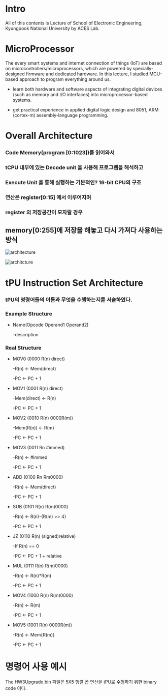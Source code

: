 # Intro
All of this contents is Lecture of School of Electronic Engineering, Kyungpook National University by ACES Lab. 
# MicroProcessor

The every smart systems and internet connection of things (IoT) are based on microcontrollers/microprocessors, which are powered by specially-designed firmware and dedicated hardware. In this lecture, I studied MCU-based approach to program everything around us.  

* learn both hardware and software aspects of integrating digital devices (such as memory and I/O interfaces) into microprocessor-based systems.

* get practical experience in applied digital logic design and 8051, ARM (cortex-m) assembly-language programming.
# Overall Architecture

### Code Memory(program [0:1023])를 읽어와서 
### tCPU 내부에 있는 Decode unit 을 사용해 프로그램을 해석하고 
### Execute Unit 을 통해 실행하는 기본적인? 16-bit CPU의 구조 
### 연산은 register[0:15] 에서 이루어지며 
### register 의 저장공간이 모자랄 경우 
## memory[0:255]에 저장을 해놓고 다시 가져다 사용하는 방식 

![architecture](https://postfiles.pstatic.net/MjAxOTExMDNfMTY1/MDAxNTcyNzY3ODMzNzc0.5Mz3m21dOhMzQAdHE9PVigBKasavHoi3RNSF9SAptXQg.xi4BIU14P3cpNUg2DvfNizFGUybfiY8bCILdPJontwEg.PNG.qotjdrb6/%EC%BA%A1%EC%B2%98.PNG?type=w773)

![architcture](https://postfiles.pstatic.net/MjAxOTExMDNfMjYx/MDAxNTcyNzY3ODMzODI1.DHLghTodL_Pwb5m13iPBA7wZPFCeNH7sPwIrwyZwspsg.gI83x70YjfD-oUnVLMBAco81O6K5N3fgFiGp8bTb23wg.PNG.qotjdrb6/%EC%BA%A1%EC%B2%981.PNG?type=w773)



# tPU Instruction Set Architecture

### tPU의 명령어들의 이름과 무엇을 수행하는지를 서술하였다.

### Example Structure
- Name(Opcode Operand1 Operand2)

   -description  


### Real Structure

* MOV0 (0000 R(n) direct)

  -R(n) <- Mem(direct)
 
  -PC <- PC + 1
 
* MOV1 (0001 R(n) direct)

  -Mem(direct) <- R(n)
 
  -PC <- PC + 1
 
 * MOV2 (0010 R(n) 0000R(m))
 
    -Mem(R(n)) <- R(m)
 
   -PC <- PC + 1
 
 * MOV3 (0011 Rn #immed)
 
    -R(n) <- #immed
 
    -PC <- PC + 1
 
 * ADD (0100 Rn Rm0000)
 
    -R(n) <- Mem(direct)
 
    -PC <- PC + 1
 
 * SUB (0101 R(n) R(m)0000)
 
    -R(n) <- R(n)-{R(m) >> 4}
 
    -PC <- PC + 1
 
 * JZ (0110 R(n) (signed)relative)
 
    -If R(n) == 0
 
    -PC <- PC + 1 + relative
 
 * MUL (0111 R(n) R(m)0000)
 
    -R(n) <- R(n)*R(m)
 
    -PC <- PC + 1
 
 * MOV4 (1000 R(n) R(m)0000)
 
    -R(n) <- R(m)
 
    -PC <- PC + 1
 
 * MOV5 (1001 R(n) 0000R(m))
 
    -R(n) <- Mem{R(m)}
 
    -PC <- PC + 1
    
    
# 명령어 사용 예시

The HW3Upgrade.bin 파일은 5X5 행렬 곱 연산을 tPU로 수행하기 위한 binary code 이다.

